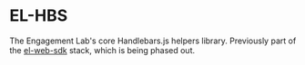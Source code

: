 # EL-HBS

The Engagement Lab's core Handlebars.js helpers library. Previously part of the [el-web-sdk](https://github.com/engagementlab/el-web-sdk) stack, which is being phased out.